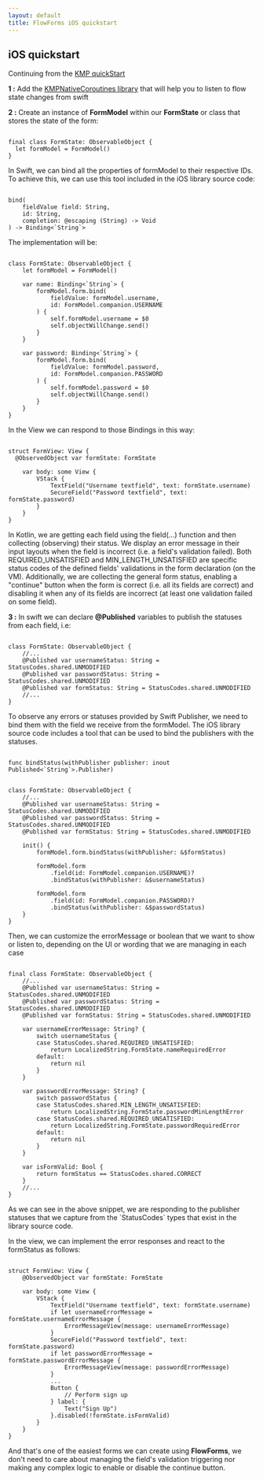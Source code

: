 ```yaml
---
layout: default
title: FlowForms iOS quickstart
---
```


## iOS quickstart

Continuing from the [KMP quickStart](kmp-quickstart)

**1 :** Add the [KMPNativeCoroutines library](https://github.com/rickclephas/KMP-NativeCoroutines) that will help you to listen to flow state changes from swift  

**2 :** Create an instance of **FormModel** within our **FormState** or class that stores the state of the form:

<pre><code class="swift">
final class FormState: ObservableObject {
  let formModel = FormModel()
}
</code></pre>

<p class="comment">In Swift, we can bind all the properties of formModel to their respective IDs. To achieve this, we can use this tool included in the iOS library source code: </p>

<pre><code class="swift">
bind(
    fieldValue field: String,
    id: String,
    completion: @escaping (String) -> Void
) -> Binding<`String`>
</code></pre>

<p class="comment"> The implementation will be: </p>

<pre><code class="swift">
class FormState: ObservableObject {
    let formModel = FormModel()
    
    var name: Binding<`String`> {
        formModel.form.bind(
            fieldValue: formModel.username,
            id: FormModel.companion.USERNAME
        ) {
            self.formModel.username = $0
            self.objectWillChange.send()
        }
    }
    
    var password: Binding<`String`> {
        formModel.form.bind(
            fieldValue: formModel.password,
            id: FormModel.companion.PASSWORD
        ) {
            self.formModel.password = $0
            self.objectWillChange.send()
        }
    }
}
</code></pre>

<p class="comment"> In the View we can respond to those Bindings in this way: </p>

<pre><code class="swift">
struct FormView: View {
  @ObservedObject var formState: FormState
	
    var body: some View {
        VStack {
            TextField("Username textfield", text: formState.username)
            SecureField("Password textfield", text: formState.password)
        }
    }
}
</code></pre>

<p class="comment"> In Kotlin, we are getting each field using the field(...) function and then collecting (observing) their status. We display an error message in their input layouts when the field is incorrect (i.e. a field's validation failed). Both REQUIRED_UNSATISFIED and MIN_LENGTH_UNSATISFIED are specific status codes of the defined fields' validations in the form declaration (on the VM). Additionally, we are collecting the general form status, enabling a "continue" button when the form is correct (i.e. all its fields are correct) and disabling it when any of its fields are incorrect (at least one validation failed on some field).</p>


**3 :** In swift we can declare **@Published** variables to publish the statuses from each field, i.e:

<pre><code class="swift">
class FormState: ObservableObject {
	//...
	@Published var usernameStatus: String = StatusCodes.shared.UNMODIFIED
    @Published var passwordStatus: String = StatusCodes.shared.UNMODIFIED
    @Published var formStatus: String = StatusCodes.shared.UNMODIFIED
	//...
}
</code></pre>

<p>To observe any errors or statuses provided by Swift Publisher, we need to bind them with the field we receive from the formModel. The iOS library source code includes a tool that can be used to bind the publishers with the statuses.</p>

<pre><code class="swift">
func bindStatus(withPublisher publisher: inout Published<`String`>.Publisher)
</code></pre>

<pre><code class="swift">
class FormState: ObservableObject {
	//...
	@Published var usernameStatus: String = StatusCodes.shared.UNMODIFIED
    @Published var passwordStatus: String = StatusCodes.shared.UNMODIFIED
	@Published var formStatus: String = StatusCodes.shared.UNMODIFIED

	init() {
        formModel.form.bindStatus(withPublisher: &$formStatus)

        formModel.form
            .field(id: FormModel.companion.USERNAME)?
            .bindStatus(withPublisher: &$usernameStatus)
   
        formModel.form
            .field(id: FormModel.companion.PASSWORD)?
            .bindStatus(withPublisher: &$passwordStatus)
	}
}
</code></pre>

<p class="comment">Then, we can customize the errorMessage or boolean that we want to show or listen to, depending on the UI or wording that we are managing in each case</p>

<pre><code class="swift">
final class FormState: ObservableObject {
	//...
	@Published var usernameStatus: String = StatusCodes.shared.UNMODIFIED
    @Published var passwordStatus: String = StatusCodes.shared.UNMODIFIED
	@Published var formStatus: String = StatusCodes.shared.UNMODIFIED

	var usernameErrorMessage: String? {
        switch usernameStatus {
        case StatusCodes.shared.REQUIRED_UNSATISFIED:
            return LocalizedString.FormState.nameRequiredError
        default:
            return nil
        }
    }
  
    var passwordErrorMessage: String? {
        switch passwordStatus {
        case StatusCodes.shared.MIN_LENGTH_UNSATISFIED:
            return LocalizedString.FormState.passwordMinLengthError
        case StatusCodes.shared.REQUIRED_UNSATISFIED:
            return LocalizedString.FormState.passwordRequiredError
        default:
            return nil
        }
    }

    var isFormValid: Bool {
        return formStatus == StatusCodes.shared.CORRECT
    }
	//...
}
</code></pre>
<p class="comment">As we can see in the above snippet, we are responding to the publisher statuses that we capture from the `StatusCodes` types that exist in the library source code.</p>

<p>In the view, we can implement the error responses and react to the formStatus as follows:</p>

<pre><code class="swift">
struct FormView: View {
    @ObservedObject var formState: FormState
	
    var body: some View {
        VStack {
            TextField("Username textfield", text: formState.username)
            if let usernameErrorMessage = formState.usernameErrorMessage {
                ErrorMessageView(message: usernameErrorMessage)
            }
            SecureField("Password textfield", text: formState.password)
            if let passwordErrorMessage = formState.passwordErrorMessage {
                ErrorMessageView(message: passwordErrorMessage)
            }
            ...
            Button {
                // Perform sign up
            } label: {
                Text("Sign Up")
            }.disabled(!formState.isFormValid)
        }
    }
}
</code></pre>

And that's one of the easiest forms we can create using **FlowForms**, we don't need to care about managing the field's validation triggering nor making any complex logic to enable or disable the continue button.
